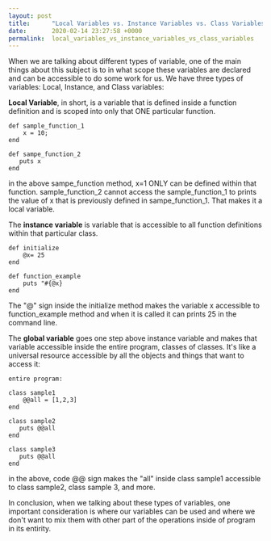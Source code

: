```yaml
---
layout: post
title:      "Local Variables vs. Instance Variables vs. Class Variables"
date:       2020-02-14 23:27:58 +0000
permalink:  local_variables_vs_instance_variables_vs_class_variables
---
```




When we are talking about different types of variable, one of the main things about this subject is to in what scope these variables are declared and can be accessible to do some work for us.  We have three types of variables: Local, Instance, and Class variables:


**Local Variable**, in short, is a variable that is defined inside a function definition and is scoped into only that ONE particular function. 

```
def sample_function_1
    x = 10;
end

def sampe_function_2
   puts x
end
```

in the above sampe_function method, x=1 ONLY can be defined within that function. sample_function_2 cannot access the sample_function_1 to prints the value of x that is previously defined in sampe_function_1. That makes it a local variable. 

The **instance variable** is variable that is accessible to all function definitions within that particular class.
```
def initialize
    @x= 25
end 

def function_example
    puts "#{@x}
end
```

The "@" sign inside the initialize method makes the variable x accessible to function_example method and when it is called it can prints 25 in the command line.

The **global variable** goes one step above instance variable and makes that variable accessible inside the entire program, classes of classes. It's like a universal resource accessible by all the objects and things that want to access it:

```
entire program:

class sample1 
    @@all = [1,2,3]
end

class sample2
   puts @@all
end

class sample3
   puts @@all
end
```

in the above, code @@ sign makes the "all" inside class sample1 accessible to class sample2, class sample 3, and more.


In conclusion, when we talking about these types of variables, one important consideration is where our variables can be used and where we don't want to mix them with other part of the operations inside of program in its entirity. 

